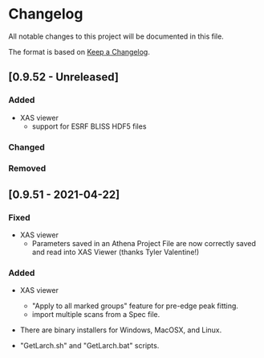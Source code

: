# Changelog

All notable changes to this project will be documented in this file.

The format is based on [Keep a Changelog](https://keepachangelog.com/en/1.0.0/).

## [0.9.52 - Unreleased]

### Added

- XAS viewer
  - support for ESRF BLISS HDF5 files

### Changed


### Removed

## [0.9.51 - 2021-04-22]

### Fixed

- XAS viewer
  - Parameters saved in an Athena Project File are now correctly saved and read
    into XAS Viewer (thanks Tyler Valentine!)

### Added

- XAS viewer
  - "Apply to all marked groups" feature for pre-edge peak fitting.
  - import multiple scans from a Spec file.

- There are binary installers for Windows, MacOSX, and Linux.
- "GetLarch.sh" and "GetLarch.bat" scripts.

